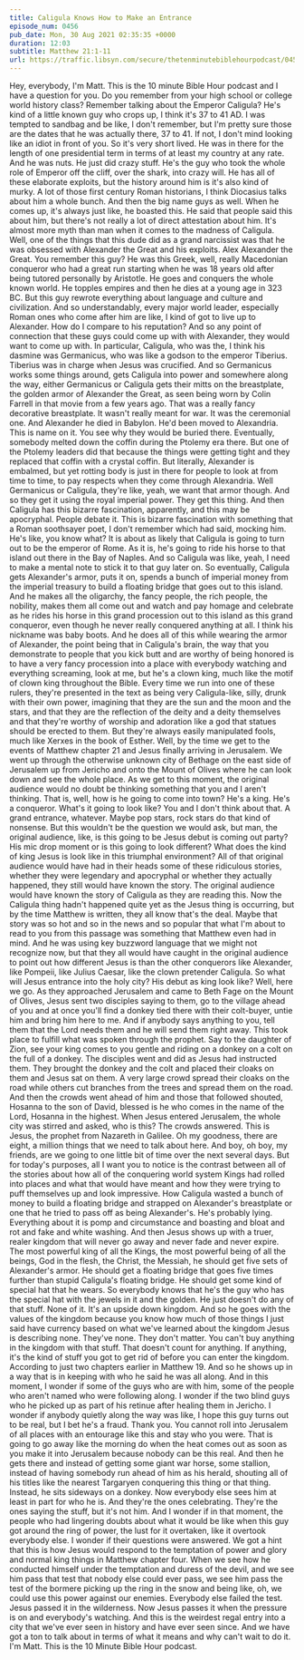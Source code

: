 ```yaml
---
title: Caligula Knows How to Make an Entrance
episode_num: 0456
pub_date: Mon, 30 Aug 2021 02:35:35 +0000
duration: 12:03
subtitle: Matthew 21:1-11
url: https://traffic.libsyn.com/secure/thetenminutebiblehourpodcast/0456_-_Caligula_Knows_How_to_Make_an_Entrance.mp3
---
```


 Hey, everybody, I'm Matt. This is the 10 minute Bible Hour podcast and I have a question for you. Do you remember from your high school or college world history class? Remember talking about the Emperor Caligula? He's kind of a little known guy who crops up, I think it's 37 to 41 AD. I was tempted to sandbag and be like, I don't remember, but I'm pretty sure those are the dates that he was actually there, 37 to 41. If not, I don't mind looking like an idiot in front of you. So it's very short lived. He was in there for the length of one presidential term in terms of at least my country at any rate. And he was nuts. He just did crazy stuff. He's the guy who took the whole role of Emperor off the cliff, over the shark, into crazy will. He has all of these elaborate exploits, but the history around him is it's also kind of murky. A lot of those first century Roman historians, I think Diocasius talks about him a whole bunch. And then the big name guys as well. When he comes up, it's always just like, he boasted this. He said that people said this about him, but there's not really a lot of direct attestation about him. It's almost more myth than man when it comes to the madness of Caligula. Well, one of the things that this dude did as a grand narcissist was that he was obsessed with Alexander the Great and his exploits. Alex Alexander the Great. You remember this guy? He was this Greek, well, really Macedonian conqueror who had a great run starting when he was 18 years old after being tutored personally by Aristotle. He goes and conquers the whole known world. He topples empires and then he dies at a young age in 323 BC. But this guy rewrote everything about language and culture and civilization. And so understandably, every major world leader, especially Roman ones who come after him are like, I kind of got to live up to Alexander. How do I compare to his reputation? And so any point of connection that these guys could come up with with Alexander, they would want to come up with. In particular, Caligula, who was the, I think his dasmine was Germanicus, who was like a godson to the emperor Tiberius. Tiberius was in charge when Jesus was crucified. And so Germanicus works some things around, gets Caligula into power and somewhere along the way, either Germanicus or Caligula gets their mitts on the breastplate, the golden armor of Alexander the Great, as seen being worn by Colin Farrell in that movie from a few years ago. That was a really fancy decorative breastplate. It wasn't really meant for war. It was the ceremonial one. And Alexander he died in Babylon. He'd been moved to Alexandria. This is name on it. You see why they would be buried there. Eventually, somebody melted down the coffin during the Ptolemy era there. But one of the Ptolemy leaders did that because the things were getting tight and they replaced that coffin with a crystal coffin. But literally, Alexander is embalmed, but yet rotting body is just in there for people to look at from time to time, to pay respects when they come through Alexandria. Well Germanicus or Caligula, they're like, yeah, we want that armor though. And so they get it using the royal imperial power. They get this thing. And then Caligula has this bizarre fascination, apparently, and this may be apocryphal. People debate it. This is bizarre fascination with something that a Roman soothsayer poet, I don't remember which had said, mocking him. He's like, you know what? It is about as likely that Caligula is going to turn out to be the emperor of Rome. As it is, he's going to ride his horse to that island out there in the Bay of Naples. And so Caligula was like, yeah, I need to make a mental note to stick it to that guy later on. So eventually, Caligula gets Alexander's armor, puts it on, spends a bunch of imperial money from the imperial treasury to build a floating bridge that goes out to this island. And he makes all the oligarchy, the fancy people, the rich people, the nobility, makes them all come out and watch and pay homage and celebrate as he rides his horse in this grand procession out to this island as this grand conqueror, even though he never really conquered anything at all. I think his nickname was baby boots. And he does all of this while wearing the armor of Alexander, the point being that in Caligula's brain, the way that you demonstrate to people that you kick butt and are worthy of being honored is to have a very fancy procession into a place with everybody watching and everything screaming, look at me, but he's a clown king, much like the motif of clown king throughout the Bible. Every time we run into one of these rulers, they're presented in the text as being very Caligula-like, silly, drunk with their own power, imagining that they are the sun and the moon and the stars, and that they are the reflection of the deity and a deity themselves and that they're worthy of worship and adoration like a god that statues should be erected to them. But they're always easily manipulated fools, much like Xerxes in the book of Esther. Well, by the time we get to the events of Matthew chapter 21 and Jesus finally arriving in Jerusalem. We went up through the otherwise unknown city of Bethage on the east side of Jerusalem up from Jericho and onto the Mount of Olives where he can look down and see the whole place. As we get to this moment, the original audience would no doubt be thinking something that you and I aren't thinking. That is, well, how is he going to come into town? He's a king. He's a conqueror. What's it going to look like? You and I don't think about that. A grand entrance, whatever. Maybe pop stars, rock stars do that kind of nonsense. But this wouldn't be the question we would ask, but man, the original audience, like, is this going to be Jesus debut is coming out party? His mic drop moment or is this going to look different? What does the kind of king Jesus is look like in this triumphal environment? All of that original audience would have had in their heads some of these ridiculous stories, whether they were legendary and apocryphal or whether they actually happened, they still would have known the story. The original audience would have known the story of Caligula as they are reading this. Now the Caligula thing hadn't happened quite yet as the Jesus thing is occurring, but by the time Matthew is written, they all know that's the deal. Maybe that story was so hot and so in the news and so popular that what I'm about to read to you from this passage was something that Matthew even had in mind. And he was using key buzzword language that we might not recognize now, but that they all would have caught in the original audience to point out how different Jesus is than the other conquerors like Alexander, like Pompeii, like Julius Caesar, like the clown pretender Caligula. So what will Jesus entrance into the holy city? His debut as king look like? Well, here we go. As they approached Jerusalem and came to Beth Fage on the Mount of Olives, Jesus sent two disciples saying to them, go to the village ahead of you and at once you'll find a donkey tied there with their colt-buyer, untie him and bring him here to me. And if anybody says anything to you, tell them that the Lord needs them and he will send them right away. This took place to fulfill what was spoken through the prophet. Say to the daughter of Zion, see your king comes to you gentle and riding on a donkey on a colt on the full of a donkey. The disciples went and did as Jesus had instructed them. They brought the donkey and the colt and placed their cloaks on them and Jesus sat on them. A very large crowd spread their cloaks on the road while others cut branches from the trees and spread them on the road. And then the crowds went ahead of him and those that followed shouted, Hosanna to the son of David, blessed is he who comes in the name of the Lord, Hosanna in the highest. When Jesus entered Jerusalem, the whole city was stirred and asked, who is this? The crowds answered. This is Jesus, the prophet from Nazareth in Galilee. Oh my goodness, there are eight, a million things that we need to talk about here. And boy, oh boy, my friends, are we going to one little bit of time over the next several days. But for today's purposes, all I want you to notice is the contrast between all of the stories about how all of the conquering world system Kings had rolled into places and what that would have meant and how they were trying to puff themselves up and look impressive. How Caligula wasted a bunch of money to build a floating bridge and strapped on Alexander's breastplate or one that he tried to pass off as being Alexander's. He's probably lying. Everything about it is pomp and circumstance and boasting and bloat and rot and fake and white washing. And then Jesus shows up with a truer, realer kingdom that will never go away and never fade and never expire. The most powerful king of all the Kings, the most powerful being of all the beings, God in the flesh, the Christ, the Messiah, he should get five sets of Alexander's armor. He should get a floating bridge that goes five times further than stupid Caligula's floating bridge. He should get some kind of special hat that he wears. So everybody knows that he's the guy who has the special hat with the jewels in it and the golden. He just doesn't do any of that stuff. None of it. It's an upside down kingdom. And so he goes with the values of the kingdom because you know how much of those things I just said have currency based on what we've learned about the kingdom Jesus is describing none. They've none. They don't matter. You can't buy anything in the kingdom with that stuff. That doesn't count for anything. If anything, it's the kind of stuff you got to get rid of before you can enter the kingdom. According to just two chapters earlier in Matthew 19. And so he shows up in a way that is in keeping with who he said he was all along. And in this moment, I wonder if some of the guys who are with him, some of the people who aren't named who were following along. I wonder if the two blind guys who he picked up as part of his retinue after healing them in Jericho. I wonder if anybody quietly along the way was like, I hope this guy turns out to be real, but I bet he's a fraud. Thank you. You cannot roll into Jerusalem of all places with an entourage like this and stay who you were. That is going to go away like the morning do when the heat comes out as soon as you make it into Jerusalem because nobody can be this real. And then he gets there and instead of getting some giant war horse, some stallion, instead of having somebody run ahead of him as his herald, shouting all of his titles like the nearest Targaryen conquering this thing or that thing. Instead, he sits sideways on a donkey. Now everybody else sees him at least in part for who he is. And they're the ones celebrating. They're the ones saying the stuff, but it's not him. And I wonder if in that moment, the people who had lingering doubts about what it would be like when this guy got around the ring of power, the lust for it overtaken, like it overtook everybody else. I wonder if their questions were answered. We got a hint that this is how Jesus would respond to the temptation of power and glory and normal king things in Matthew chapter four. When we see how he conducted himself under the temptation and duress of the devil, and we see him pass that test that nobody else could ever pass, we see him pass the test of the bormere picking up the ring in the snow and being like, oh, we could use this power against our enemies. Everybody else failed the test. Jesus passed it in the wilderness. Now Jesus passes it when the pressure is on and everybody's watching. And this is the weirdest regal entry into a city that we've ever seen in history and have ever seen since. And we have got a ton to talk about in terms of what it means and why can't wait to do it. I'm Matt. This is the 10 Minute Bible Hour podcast.